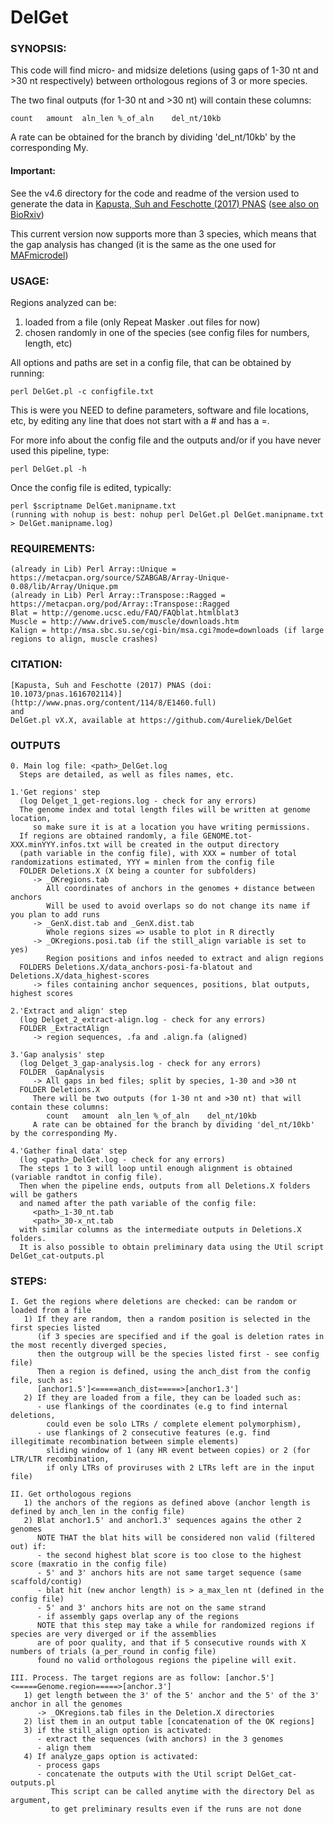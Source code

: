 # DelGet

### SYNOPSIS: 
This code will find micro- and midsize deletions (using gaps of 1-30 nt and >30 nt respectively) between orthologous regions of 3 or more species.

The two final outputs (for 1-30 nt and >30 nt) will contain these columns:

	count	amount	aln_len	%_of_aln	del_nt/10kb
	
A rate can be obtained for the branch by dividing 'del_nt/10kb' by the corresponding My.

#### Important:	

See the v4.6 directory for the code and readme of the version used to generate the data in [Kapusta, Suh and Feschotte (2017) PNAS](http://www.pnas.org/content/114/8/E1460.full) ([see also on BioRxiv](http://biorxiv.org/content/early/2016/10/16/081307))
	
This current version now supports more than 3 species, which means that the gap analysis has changed (it is the same as the one used for [MAFmicrodel](https://github.com/4ureliek/MAF_parsing/tree/master/MAFmicrodel))
	
### USAGE: 
 Regions analyzed can be:
   1) loaded from a file (only Repeat Masker .out files for now) 
   2) chosen randomly in one of the species (see config files for numbers, length, etc)
   
 All options and paths are set in a config file, that can be obtained by running: 
 
	perl DelGet.pl -c configfile.txt
    
 This is were you NEED to define parameters, software and file locations, etc, by editing any line that does not start with a # and has a =.
      
 For more info about the config file and the outputs and/or if you have never used this pipeline, type:

	perl DelGet.pl -h

 Once the config file is edited, typically:
 
	perl $scriptname DelGet.manipname.txt
	(running with nohup is best: nohup perl DelGet.pl DelGet.manipname.txt > DelGet.manipname.log)
	
### REQUIREMENTS:
	(already in Lib) Perl Array::Unique = https://metacpan.org/source/SZABGAB/Array-Unique-0.08/lib/Array/Unique.pm
	(already in Lib) Perl Array::Transpose::Ragged = https://metacpan.org/pod/Array::Transpose::Ragged 
	Blat = http://genome.ucsc.edu/FAQ/FAQblat.htmlblat3   
	Muscle = http://www.drive5.com/muscle/downloads.htm   
	Kalign = http://msa.sbc.su.se/cgi-bin/msa.cgi?mode=downloads (if large regions to align, muscle crashes)

### CITATION:
	[Kapusta, Suh and Feschotte (2017) PNAS (doi: 10.1073/pnas.1616702114)](http://www.pnas.org/content/114/8/E1460.full)   
	and  
	DelGet.pl vX.X, available at https://github.com/4ureliek/DelGet

### OUTPUTS
    0. Main log file: <path>_DelGet.log
      Steps are detailed, as well as files names, etc.

    1.'Get regions' step 
      (log Delget_1_get-regions.log - check for any errors)
      The genome index and total length files will be written at genome location, 
         so make sure it is at a location you have writing permissions.
      If regions are obtained randomly, a file GENOME.tot-XXX.minYYY.infos.txt will be created in the output directory 
      (path variable in the config file), with XXX = number of total randomizations estimated, YYY = minlen from the config file  
      FOLDER Deletions.X (X being a counter for subfolders)
         -> _OKregions.tab
            All coordinates of anchors in the genomes + distance between anchors
            Will be used to avoid overlaps so do not change its name if you plan to add runs
         -> _GenX.dist.tab and _GenX.dist.tab
            Whole regions sizes => usable to plot in R directly
         -> _OKregions.posi.tab (if the still_align variable is set to yes)
            Region positions and infos needed to extract and align regions
      FOLDERS Deletions.X/data_anchors-posi-fa-blatout and Deletions.X/data_highest-scores
         -> files containing anchor sequences, positions, blat outputs, highest scores
		
    2.'Extract and align' step 
      (log Delget_2_extract-align.log - check for any errors)
      FOLDER _ExtractAlign
         -> region sequences, .fa and .align.fa (aligned)
		 
    3.'Gap analysis' step 
      (log Delget_3_gap-analysis.log - check for any errors)
      FOLDER _GapAnalysis
         -> All gaps in bed files; split by species, 1-30 and >30 nt
      FOLDER Deletions.X
         There will be two outputs (for 1-30 nt and >30 nt) that will contain these columns:
            count	amount	aln_len	%_of_aln	del_nt/10kb
         A rate can be obtained for the branch by dividing 'del_nt/10kb' by the corresponding My.
    
    4.'Gather final data' step
      (log <path>_DelGet.log - check for any errors)
      The steps 1 to 3 will loop until enough alignment is obtained (variable randtot in config file). 
      Then when the pipeline ends, outputs from all Deletions.X folders will be gathers
      and named after the path variable of the config file:
         <path>_1-30_nt.tab
         <path>_30-x_nt.tab
      with similar columns as the intermediate outputs in Deletions.X folders.
      It is also possible to obtain preliminary data using the Util script DelGet_cat-outputs.pl


### STEPS: 
    I. Get the regions where deletions are checked: can be random or loaded from a file
       1) If they are random, then a random position is selected in the first species listed
          (if 3 species are specified and if the goal is deletion rates in the most recently diverged species,
          then the outgroup will be the species listed first - see config file) 
          Then a region is defined, using the anch_dist from the config file, such as:
          [anchor1.5']<=====anch_dist=====>[anchor1.3']
       2) If they are loaded from a file, they can be loaded such as:
          - use flankings of the coordinates (e.g to find internal deletions, 
            could even be solo LTRs / complete element polymorphism), 
          - use flankings of 2 consecutive features (e.g. find illegitimate recombination between simple elements)
            sliding window of 1 (any HR event between copies) or 2 (for LTR/LTR recombination, 
            if only LTRs of proviruses with 2 LTRs left are in the input file)
            
    II. Get orthologous regions
       1) the anchors of the regions as defined above (anchor length is defined by anch_len in the config file)
       2) Blat anchor1.5' and anchor1.3' sequences agains the other 2 genomes                       
          NOTE THAT the blat hits will be considered non valid (filtered out) if:
          - the second highest blat score is too close to the highest score (maxratio in the config file)
          - 5' and 3' anchors hits are not same target sequence (same scaffold/contig)
          - blat hit (new anchor length) is > a_max_len nt (defined in the config file) 
          - 5' and 3' anchors hits are not on the same strand
          - if assembly gaps overlap any of the regions
          NOTE that this step may take a while for randomized regions if species are very diverged or if the assemblies 
          are of poor quality, and that if 5 consecutive rounds with X numbers of trials (a_per_round in config file) 
          found no valid orthologous regions the pipeline will exit.

    III. Process. The target regions are as follow: [anchor.5']<=====Genome.region=====>[anchor.3']
       1) get length between the 3' of the 5' anchor and the 5' of the 3' anchor in all the genomes 
          -> _OKregions.tab files in the Deletion.X directories
       2) list them in an output table [concatenation of the OK regions]
       3) if the still_align option is activated: 
          - extract the sequences (with anchors) in the 3 genomes
          - align them
       4) If analyze_gaps option is activated:
          - process gaps
          - concatenate the outputs with the Util script DelGet_cat-outputs.pl
             This script can be called anytime with the directory Del as argument,
             to get preliminary results even if the runs are not done


